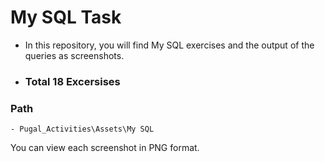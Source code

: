 # My SQL Task

- In this repository, you will find My SQL exercises and the output of the queries as screenshots.

- ### Total 18 Excersises 

### Path
    - Pugal_Activities\Assets\My SQL

You can view each screenshot in PNG format.